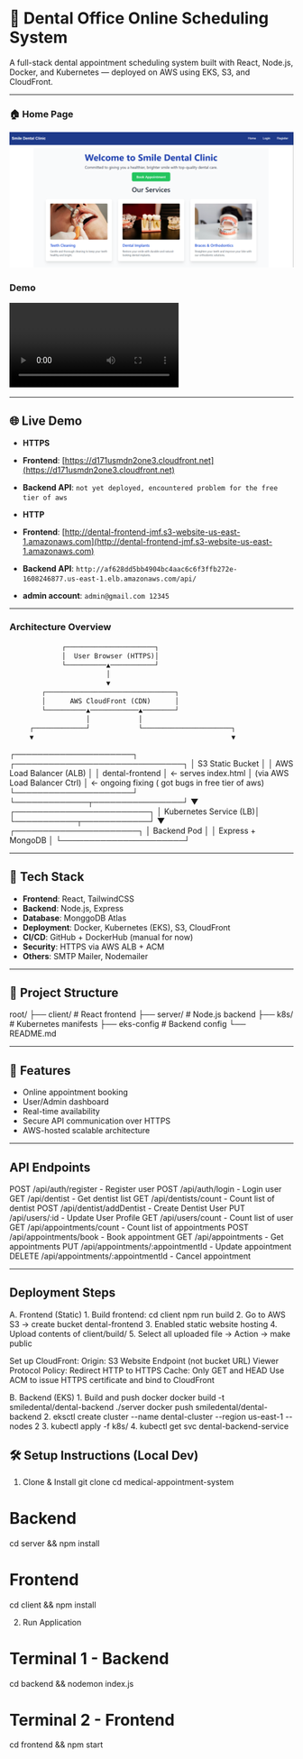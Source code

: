 # 🦷 Dental Office Online Scheduling System

A full-stack dental appointment scheduling system built with React, Node.js, Docker, and Kubernetes — deployed on AWS using EKS, S3, and CloudFront.

---

### 🏠 Home Page  
![Home Page](attach/home.png)


### Demo  
![Record](attach/record.mp4)

---

## 🌐 Live Demo
- **HTTPS**
- **Frontend**: [https://d171usmdn2one3.cloudfront.net](https://d171usmdn2one3.cloudfront.net)
- **Backend API**: `not yet deployed, encountered problem for the free tier of aws` 

- **HTTP**
- **Frontend**: [http://dental-frontend-jmf.s3-website-us-east-1.amazonaws.com](http://dental-frontend-jmf.s3-website-us-east-1.amazonaws.com)
- **Backend API**: `http://af628dd5bb4904bc4aac6c6f3ffb272e-1608246877.us-east-1.elb.amazonaws.com/api/`
- **admin account**: `admin@gmail.com 12345`

---

### Architecture Overview

                 ┌──────────────────────┐
                 │  User Browser (HTTPS)│
                 └──────────▲───────────┘
                            │
                            ▼
            ┌────────────────────────────────┐
            │      AWS CloudFront (CDN)      │
            └──────────▲────────────▲────────┘
                       │            │
         ┌─────────────┘            └──────────────────────┐
         ▼                                                 ▼
┌─────────────────────┐                        ┌──────────────────────────────┐
│   S3 Static Bucket  │                        │   AWS Load Balancer (ALB)    │
│ dental-frontend     │  ← serves index.html   │ (via AWS Load Balancer Ctrl) │  ← ongoing fixing ( got bugs in free tier of aws)
└─────────────────────┘                        └─────────────┬────────────────┘
                                                             ▼
                                                ┌────────────────────────┐
                                                │ Kubernetes Service (LB)│
                                                └───────────┬────────────┘
                                                            ▼
                                                ┌──────────────────────┐
                                                │   Backend Pod        │
                                                │  Express + MongoDB   │
                                                └──────────────────────┘

---

## 🚀 Tech Stack

- **Frontend**: React, TailwindCSS
- **Backend**: Node.js, Express
- **Database**: MonggoDB Atlas
- **Deployment**: Docker, Kubernetes (EKS), S3, CloudFront
- **CI/CD**: GitHub + DockerHub (manual for now)
- **Security**: HTTPS via AWS ALB + ACM
- **Others**: SMTP Mailer, Nodemailer

---

## 📁 Project Structure
root/
├── client/ # React frontend
├── server/ # Node.js backend
├── k8s/ # Kubernetes manifests
├── eks-config # Backend config
└── README.md

---

## 🧪 Features

- Online appointment booking
- User/Admin dashboard 
- Real-time availability
- Secure API communication over HTTPS
- AWS-hosted scalable architecture

---

## API Endpoints
POST /api/auth/register                 - Register user
POST /api/auth/login                    - Login user
GET  /api/dentist                       - Get dentist list
GET  /api/dentists/count                - Count list of dentist
POST  /api/dentist/addDentist           - Create Dentist User
PUT  /api/users/:id                     - Update User Profile
GET  /api/users/count                   - Count list of user
GET  /api/appointments/count            - Count list of appointments
POST /api/appointments/book             - Book appointment
GET  /api/appointments                  - Get appointments
PUT  /api/appointments/:appointmentId   - Update appointment
DELETE /api/appointments/:appointmentId - Cancel appointment

---

## Deployment Steps
A. Frontend (Static)
    1. Build frontend:
        cd client
        npm run build
    2. Go to AWS S3 → create bucket dental-frontend
    3. Enabled static website hosting
    4. Upload contents of client/build/
    5. Select all uploaded file -> Action -> make public 

 Set up CloudFront:
    Origin: S3 Website Endpoint (not bucket URL)
    Viewer Protocol Policy: Redirect HTTP to HTTPS
    Cache: Only GET and HEAD
    Use ACM to issue HTTPS certificate and bind to CloudFront

B. Backend (EKS)
    1. Build and push docker
        docker build -t smiledental/dental-backend ./server
        docker push smiledental/dental-backend
    2. eksctl create cluster --name dental-cluster --region us-east-1 --nodes 2
    3. kubectl apply -f k8s/
    4. kubectl get svc dental-backend-service

## 🛠 Setup Instructions (Local Dev)

1. Clone & Install
git clone <repository-url>
cd medical-appointment-system

# Backend
cd server && npm install

# Frontend  
cd client && npm install
 
2. Run Application
# Terminal 1 - Backend
cd backend && nodemon index.js

# Terminal 2 - Frontend
cd frontend && npm start
